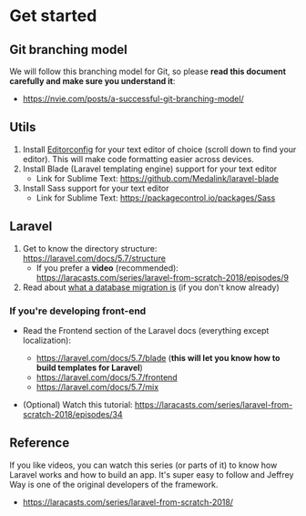 # Get started


## Git branching model

We will follow this branching model for Git, so please **read this document carefully and make sure you understand it**:

- https://nvie.com/posts/a-successful-git-branching-model/

## Utils

1. Install [Editorconfig](https://editorconfig.org/#download) for your text editor of choice (scroll down to find your editor). This will make code formatting easier across devices.
2. Install Blade (Laravel templating engine) support for your text editor
	- Link for Sublime Text: https://github.com/Medalink/laravel-blade
3. Install Sass support for your text editor
	- Link for Sublime Text: https://packagecontrol.io/packages/Sass


## Laravel

1. Get to know the directory structure:  https://laravel.com/docs/5.7/structure
	- If you prefer a **video** (recommended): https://laracasts.com/series/laravel-from-scratch-2018/episodes/9
2. Read about [what a database migration is](https://laravel.com/docs/5.7/migrations) (if you don't know already)

### If you're developing front-end

- Read the Frontend section of the Laravel docs (everything except localization):
	- https://laravel.com/docs/5.7/blade (**this will let you know how to build templates for Laravel**)
	- https://laravel.com/docs/5.7/frontend
	- https://laravel.com/docs/5.7/mix

- (Optional) Watch this tutorial: https://laracasts.com/series/laravel-from-scratch-2018/episodes/34

## Reference

If you like videos, you can watch this series (or parts of it) to know how Laravel works and how to build an app. It's super easy to follow and Jeffrey Way is one of the original developers of the framework.

- https://laracasts.com/series/laravel-from-scratch-2018/

